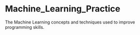 # Machine_Learning_Practice
The Machine Learning concepts and techniques used to improve programming skills.
